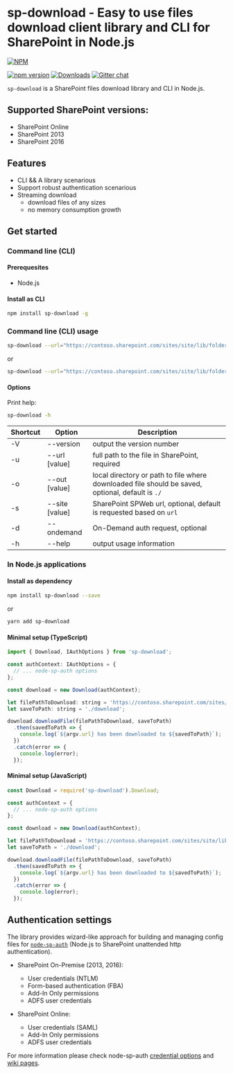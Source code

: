# sp-download - Easy to use files download client library and CLI for SharePoint in Node.js

[![NPM](https://nodei.co/npm/sp-download.png?mini=true&downloads=true&downloadRank=true&stars=true)](https://nodei.co/npm/sp-download/)

[![npm version](https://badge.fury.io/js/sp-download.svg)](https://badge.fury.io/js/sp-download)
[![Downloads](https://img.shields.io/npm/dm/sp-download.svg)](https://www.npmjs.com/package/sp-download)
[![Gitter chat](https://badges.gitter.im/gitterHQ/gitter.png)](https://gitter.im/sharepoint-node/Lobby)

`sp-download` is a SharePoint files download library and CLI in Node.js.

## Supported SharePoint versions:

- SharePoint Online
- SharePoint 2013
- SharePoint 2016

## Features

- CLI && A library scenarious
- Support robust authentication scenarious
- Streaming download
  - download files of any sizes
  - no memory consumption growth

## Get started

### Command line (CLI)

#### Prerequesites

- Node.js

#### Install as CLI

```bash
npm install sp-download -g
```

### Command line (CLI) usage

```bash
sp-download --url="https://contoso.sharepoint.com/sites/site/lib/folder/file.ext" --out="./download"
```

or

```bash
sp-download --url="https://contoso.sharepoint.com/sites/site/lib/folder/file.ext" --out="./download/filename.ext"
```

#### Options

Print help:

```bash
sp-download -h
```

| Shortcut | Option | Description |
| --- | --- | --- |
| -V | --version | output the version number  |
| -u | --url [value] | full path to the file in SharePoint, required |
| -o | --out [value] | local directory or path to file where downloaded file should be saved, optional, default is `./` |
| -s | --site [value] | SharePoint SPWeb url, optional, default is requested based on `url` |
| -d | --ondemand | On-Demand auth request, optional |
| -h | --help | output usage information |

### In Node.js applications

#### Install as dependency

```bash
npm install sp-download --save
```

or

```bash
yarn add sp-download
```

#### Minimal setup (TypeScript)

```javascript
import { Download, IAuthOptions } from 'sp-download';

const authContext: IAuthOptions = {
  // ... node-sp-auth options
};

const download = new Download(authContext);

let filePathToDownload: string = 'https://contoso.sharepoint.com/sites/site/lib/folder/file.ext';
let saveToPath: string = './download';

download.downloadFile(filePathToDownload, saveToPath)
  .then(savedToPath => {
    console.log(`${argv.url} has been downloaded to ${savedToPath}`);
  })
  .catch(error => {
    console.log(error);
  });
```

#### Minimal setup (JavaScript)

```javascript
const Download = require('sp-download').Download;

const authContext = {
  // ... node-sp-auth options
};

const download = new Download(authContext);

let filePathToDownload = 'https://contoso.sharepoint.com/sites/site/lib/folder/file.ext';
let saveToPath = './download';

download.downloadFile(filePathToDownload, saveToPath)
  .then(savedToPath => {
    console.log(`${argv.url} has been downloaded to ${savedToPath}`);
  })
  .catch(error => {
    console.log(error);
  });
```

## Authentication settings

The library provides wizard-like approach for building and managing config files for [`node-sp-auth`](https://github.com/s-KaiNet/node-sp-auth) (Node.js to SharePoint unattended http authentication).

- SharePoint On-Premise (2013, 2016):
  - User credentials (NTLM)
  - Form-based authentication (FBA)
  - Add-In Only permissions
  - ADFS user credentials

- SharePoint Online:
  - User credentials (SAML)
  - Add-In Only permissions
  - ADFS user credentials

For more information please check node-sp-auth [credential options](https://github.com/s-KaiNet/node-sp-auth#params) and [wiki pages](https://github.com/s-KaiNet/node-sp-auth/wiki).